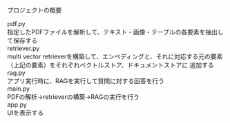 プロジェクトの概要

pdf.py <br>
指定したPDFファイルを解析して、テキスト・画像・テーブルの各要素を抽出して保存する
<br>
retriever.py<br>
multi vector retrieverを構築して、エンベディングと、それに対応する元の要素（上記の要素）をそれぞれベクトルストア、ドキュメントストアに
追加する
<br>
rag.py<br>
アプリ実行時に、RAGを実行して質問に対する回答を行う
<br>
main.py<br>
PDFの解析→retrieverの構築→RAGの実行を行う
<br>
app.py<br>
UIを表示する
